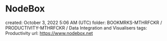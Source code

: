 # NodeBox

created: October 3, 2022 5:06 AM (UTC)
folder: BOOKMRKS-MTHRFCKR / PRODUCTIVITY-MTHRFCKR / Data Integration and Visualisers
tags: Productivity
url: https://www.nodebox.net